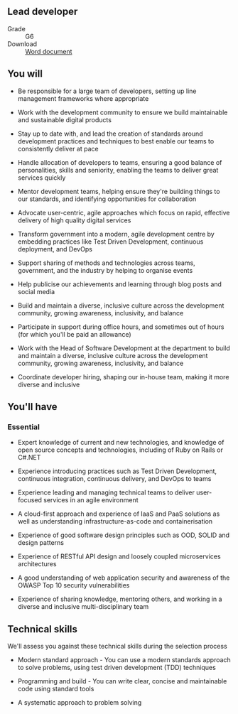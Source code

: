 ## Lead developer

<dl class="govuk-summary-list">
  <div class="govuk-summary-list__row">
    <dt class="govuk-summary-list__key">
      Grade
    </dt>
    <dd class="govuk-summary-list__value">
      G6
    </dd>
  </div>
   <div class="govuk-summary-list__row" data-ignore="true">
    <dt class="govuk-summary-list__key">
      Download
    </dt>
    <dd class="govuk-summary-list__value">
      <a href="word">Word document</a>
    </dd>
  </div></dl>

## You will

* Be responsible for a large team of developers, setting up line management frameworks where appropriate

* Work with the development community to ensure we build maintainable and sustainable digital products

* Stay up to date with, and lead the creation of standards around development practices and techniques to best enable our teams to consistently deliver at pace

* Handle allocation of developers to teams, ensuring a good balance of personalities, skills and seniority, enabling the teams to deliver great services quickly

* Mentor development teams, helping ensure they're building things to our standards, and identifying opportunities for collaboration

* Advocate user-centric, agile approaches which focus on rapid, effective delivery of high quality digital services

* Transform government into a modern, agile development centre by embedding practices like Test Driven Development, continuous deployment, and DevOps

* Support sharing of methods and technologies across teams, government, and the industry by helping to organise events

* Help publicise our achievements and learning through blog posts and social media

* Build and maintain a diverse, inclusive culture across the development community, growing awareness, inclusivity, and balance

* Participate in support during office hours, and sometimes out of hours (for which you'll be paid an allowance)

* Work with the Head of Software Development at the department to build and maintain a diverse, inclusive culture across the development community, growing awareness, inclusivity, and balance

* Coordinate developer hiring, shaping our in-house team, making it more diverse and inclusive

## You'll have

### Essential

* Expert knowledge of current and new technologies, and knowledge of open source concepts and technologies, including of Ruby on Rails or C#.NET

* Experience introducing practices such as Test Driven Development, continuous integration, continuous delivery, and DevOps to teams

* Experience leading and managing technical teams to deliver user-focused services in an agile environment

* A cloud-first approach and experience of IaaS and PaaS solutions as well as understanding infrastructure-as-code and containerisation

* Experience of good software design principles such as OOD, SOLID and design patterns

* Experience of RESTful API design and loosely coupled microservices architectures

* A good understanding of web application security and awareness of the OWASP Top 10 security vulnerabilities

* Experience of sharing knowledge, mentoring others, and working in a diverse and inclusive multi-disciplinary team

## Technical skills

We'll assess you against these technical skills during the selection process

* Modern standard approach - You can use a modern standards approach to solve problems, using test driven development (TDD) techniques

* Programming and build - You can write clear, concise and maintainable code using standard tools

* A systematic approach to problem solving